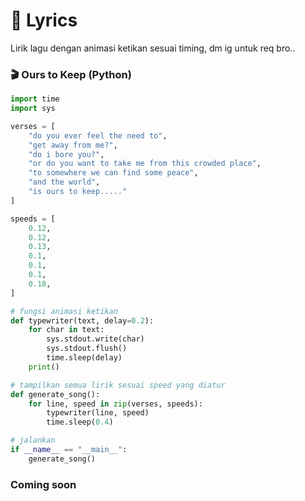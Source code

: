 # 🚀 Lyrics

Lirik lagu dengan animasi ketikan sesuai timing, dm ig untuk req bro..

### 🎬 Ours to Keep (Python)
```python
import time
import sys

verses = [
    "do you ever feel the need to",
    "get away from me?",
    "do i bore you?",
    "or do you want to take me from this crowded place",
    "to somewhere we can find some peace",
    "and the world",
    "is ours to keep....."
]

speeds = [
    0.12,  
    0.12,   
    0.13,
    0.1,  
    0.1,  
    0.1,  
    0.18,
]

# fungsi animasi ketikan
def typewriter(text, delay=0.2):
    for char in text:
        sys.stdout.write(char)
        sys.stdout.flush()
        time.sleep(delay)
    print()

# tampilkan semua lirik sesuai speed yang diatur
def generate_song():
    for line, speed in zip(verses, speeds):
        typewriter(line, speed)
        time.sleep(0.4)

# jalankan
if __name__ == "__main__":
    generate_song()
```

### Coming soon
